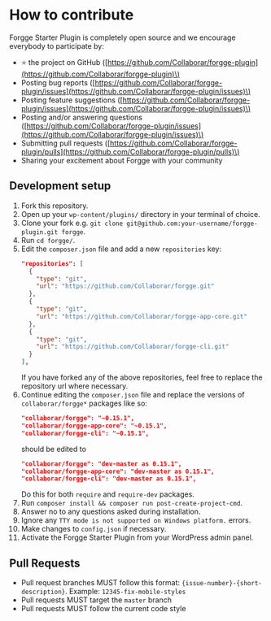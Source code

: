 # How to contribute

Forgge Starter Plugin is completely open source and we encourage everybody to participate by:

- ⭐ the project on GitHub \([https://github.com/Collaborar/forgge-plugin](https://github.com/Collaborar/forgge-plugin)\)
- Posting bug reports \([https://github.com/Collaborar/forgge-plugin/issues](https://github.com/Collaborar/forgge-plugin/issues)\)
- Posting feature suggestions \([https://github.com/Collaborar/forgge-plugin/issues](https://github.com/Collaborar/forgge-plugin/issues)\)
- Posting and/or answering questions \([https://github.com/Collaborar/forgge-plugin/issues](https://github.com/Collaborar/forgge-plugin/issues)\)
- Submitting pull requests \([https://github.com/Collaborar/forgge-plugin/pulls](https://github.com/Collaborar/forgge-plugin/pulls)\)
- Sharing your excitement about Forgge with your community

## Development setup

1. Fork this repository.
2. Open up your `wp-content/plugins/` directory in your terminal of choice.
3. Clone your fork e.g. `git clone git@github.com:your-username/forgge-plugin.git forgge`.
4. Run `cd forgge/`.
5. Edit the `composer.json` file and add a new `repositories` key:
    ```json
    "repositories": [
      {
        "type": "git",
        "url": "https://github.com/Collaborar/forgge.git"
      },
      {
        "type": "git",
        "url": "https://github.com/Collaborar/forgge-app-core.git"
      },
      {
        "type": "git",
        "url": "https://github.com/Collaborar/forgge-cli.git"
      }
    ],
    ```
    If you have forked any of the above repositories, feel free to replace the repository url where necessary.
6. Continue editing the `composer.json` file and replace the versions of `collaborar/forgge*` packages like so:
    ```json
    "collaborar/forgge": "~0.15.1",
    "collaborar/forgge-app-core": "~0.15.1",
    "collaborar/forgge-cli": "~0.15.1",
    ```
    should be edited to
    ```json
    "collaborar/forgge": "dev-master as 0.15.1",
    "collaborar/forgge-app-core": "dev-master as 0.15.1",
    "collaborar/forgge-cli": "dev-master as 0.15.1",
    ```
    Do this for both `require` and `require-dev` packages.
6. Run `composer install && composer run post-create-project-cmd`.
7. Answer no to any questions asked during installation.
8. Ignore any `TTY mode is not supported on Windows platform.` errors.
9. Make changes to `config.json` if necessary.
10. Activate the Forgge Starter Plugin from your WordPress admin panel.

## Pull Requests

- Pull request branches MUST follow this format: `{issue-number}-{short-description}`.
  Example: `12345-fix-mobile-styles`
- Pull requests MUST target the `master` branch
- Pull requests MUST follow the current code style
